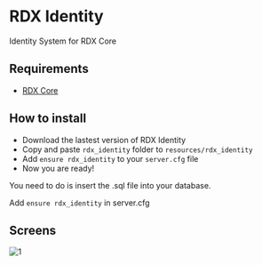 # RDX Identity
Identity System for RDX Core

## Requirements
- [RDX Core]()

## How to install
* Download the lastest version of RDX Identity
* Copy and paste ```rdx_identity``` folder to ```resources/rdx_identity```
* Add ```ensure rdx_identity``` to your ```server.cfg``` file
* Now you are ready!

 You need to do is insert the .sql file into your database.

 Add ```ensure rdx_identity``` in server.cfg

## Screens
![1](https://cdn.discordapp.com/attachments/686807996420063232/845642380509446194/unknown_1.png)
